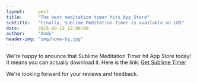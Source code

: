 ```yaml
---
layout:     post
title:      "The best meditation timer hits App Store"
subtitle:   "Finally, Sublime Meditation Timer is available on iOS"
date:       2015-09-13 12:00:00
author:     "Andy"
header-img: "img/home-bg.jpg"
---
```


<p>We're happy to anounce that Sublime Meditation Timer hit App Store today! It means you can actually download it. Here is the link: <a href="https://itunes.apple.com/us/app/sublime-timer/id1031088456">Get Sublime Timer</a></p>

<p>We're looking forward for your reviews and feedback.</p>